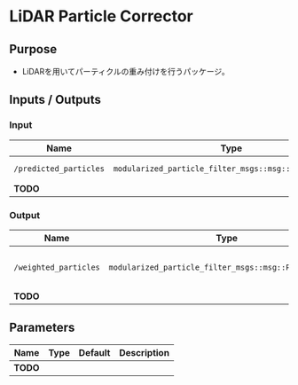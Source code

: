 # LiDAR Particle Corrector

## Purpose

- LiDARを用いてパーティクルの重み付けを行うパッケージ。

## Inputs / Outputs

### Input

| Name         | Type                      | Description           |
| ------------ | ------------------------- | --------------------- |
| `/predicted_particles` | `modularized_particle_filter_msgs::msg::ParticleArray` | predicted particles |
| **TODO** |  |  |

### Output

| Name              | Type                                 | Description                                              |
| ----------------- | ------------------------------------ | -------------------------------------------------------- |
| `/weighted_particles` | `modularized_particle_filter_msgs::msg::ParticleArray` | 重み付けされたパーティクル |
| **TODO** |  |  |

## Parameters

| Name                     | Type    | Default | Description                                                                         |
| ------------------------ | ------- | ------- | ----------------------------------------------------------------------------------- |
| **TODO**  | |  |  |

